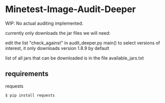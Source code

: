 # Minetest-Image-Audit-Deeper

WIP: No actual auditing implemented.

currently only downloads the jar files we will need:

edit the list "check_against" in audit_deeper.py main() to select
versions of interest, it only downloads version 1.8.9 by default

list of all jars that can be downloaded is in the file available_jars.txt

## requirements
requests

```bash
$ pip install requests
```

